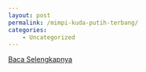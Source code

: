 ```yaml
---
layout: post
permalink: /mimpi-kuda-putih-terbang/
categories:
    - Uncategorized
---
```


[Baca Selengkapnya](/08)